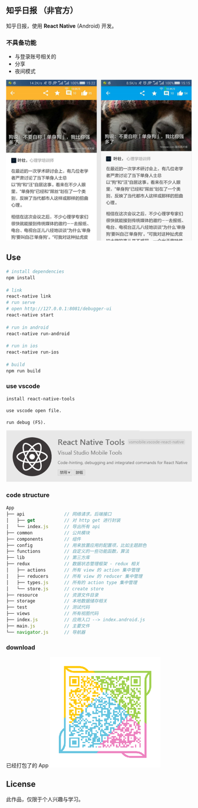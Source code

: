 ## 知乎日报 （非官方）
知乎日报，使用 **React Native** (Android) 开发。

### 不具备功能
- 与登录账号相关的
- 分享
- 夜间模式

![demo](/resoucre/demo.png)

## Use

``` bash
# install dependencies
npm install

# link
react-native link
# run serve
# open http://127.0.0.1:8081/debugger-ui
react-native start

# run in android
react-native run-android

# run in ios
react-native run-ios

# build
npm run build
```

### use vscode

```
install react-native-tools

use vscode open file.

run debug (F5).
```

![react-native-tools](/resoucre/react-native-tool.png)

### code structure

```js
App
├── api               // 网络请求，后端接口
│   ├── get           // 对 http get 进行封装
│   └── index.js      // 导出所有 api
├── common            // 公共模块
├── components        // 组件
├── config            // 用来放置应用的配置项，比如主题颜色
├── functions         // 自定义的一些功能函数，算法
├── lib               // 第三方库
├── redux             // 数据状态管理框架 - redux 相关
│   ├── actions       // 所有 view 的 action 集中管理
│   ├── reducers      // 所有 view 的 reducer 集中管理
│   ├── types.js      // 所有的 action type 集中管理
│   └── store.js      // create store
├── resource          // 资源文件目录
├── storage           // 本地数据储存相关
├── test              // 测试代码
├── views             // 所有视图代码
├── index.js          // 应用入口 --> index.android.js
├── main.js           // 主要文件
└── navigator.js      // 导航器
```

### download
已经打包了的 App
![app](/resoucre/1496245257.png)

## License
此作品，仅限于个人兴趣与学习。
